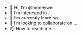 - 👋 Hi, I’m @moneywei
- 👀 I’m interested in ...
- 🌱 I’m currently learning ...
- 💞️ I’m looking to collaborate on ...
- 📫 How to reach me ...

<!---
moneywei/moneywei is a ✨ special ✨ repository because its `README.md` (this file) appears on your GitHub profile.
You can click the Preview link to take a look at your changes.
--->
